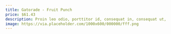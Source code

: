 ```yaml
---
title: Gatorade - Fruit Punch
price: $61.43
description: Proin leo odio, porttitor id, consequat in, consequat ut, nulla. Sed accumsan felis. Ut at dolor quis odio consequat varius.
image: https://via.placeholder.com/1000x600/000000/fff.png
---
```

